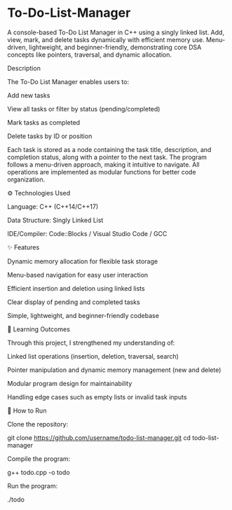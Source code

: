 # To-Do-List-Manager
A console-based To-Do List Manager in C++ using a singly linked list. Add, view, mark, and delete tasks dynamically with efficient memory use. Menu-driven, lightweight, and beginner-friendly, demonstrating core DSA concepts like pointers, traversal, and dynamic allocation.

Description

The To-Do List Manager enables users to:

Add new tasks

View all tasks or filter by status (pending/completed)

Mark tasks as completed

Delete tasks by ID or position

Each task is stored as a node containing the task title, description, and completion status, along with a pointer to the next task. The program follows a menu-driven approach, making it intuitive to navigate. All operations are implemented as modular functions for better code organization.

⚙️ Technologies Used

Language: C++ (C++14/C++17)

Data Structure: Singly Linked List

IDE/Compiler: Code::Blocks / Visual Studio Code / GCC

✨ Features

Dynamic memory allocation for flexible task storage

Menu-based navigation for easy user interaction

Efficient insertion and deletion using linked lists

Clear display of pending and completed tasks

Simple, lightweight, and beginner-friendly codebase

🎯 Learning Outcomes

Through this project, I strengthened my understanding of:

Linked list operations (insertion, deletion, traversal, search)

Pointer manipulation and dynamic memory management (new and delete)

Modular program design for maintainability

Handling edge cases such as empty lists or invalid task inputs

🚀 How to Run

Clone the repository:

git clone https://github.com/username/todo-list-manager.git
cd todo-list-manager


Compile the program:

g++ todo.cpp -o todo


Run the program:

./todo
